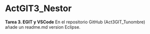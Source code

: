 # ActGIT3_Nestor
**Tarea 3. EGIT y VSCode**
En el repositorio GitHub (Act3GIT_Tunombre) añade un readme.md version Eclipse.
